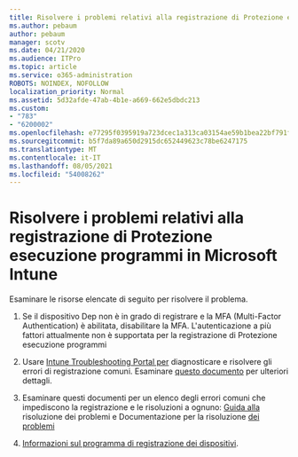 ```yaml
---
title: Risolvere i problemi relativi alla registrazione di Protezione esecuzione programmi in Microsoft Intune
ms.author: pebaum
author: pebaum
manager: scotv
ms.date: 04/21/2020
ms.audience: ITPro
ms.topic: article
ms.service: o365-administration
ROBOTS: NOINDEX, NOFOLLOW
localization_priority: Normal
ms.assetid: 5d32afde-47ab-4b1e-a669-662e5dbdc213
ms.custom:
- "783"
- "6200002"
ms.openlocfilehash: e77295f0395919a723dcec1a313ca03154ae59b1bea22bf791f3a0f923cab60d
ms.sourcegitcommit: b5f7da89a650d2915dc652449623c78be6247175
ms.translationtype: MT
ms.contentlocale: it-IT
ms.lasthandoff: 08/05/2021
ms.locfileid: "54008262"
---
```

# <a name="troubleshoot-issues-with-dep-enrollment-in-microsoft-intune"></a>Risolvere i problemi relativi alla registrazione di Protezione esecuzione programmi in Microsoft Intune

Esaminare le risorse elencate di seguito per risolvere il problema.
  
1. Se il dispositivo Dep non è in grado di registrare e la MFA (Multi-Factor Authentication) è abilitata, disabilitare la MFA. L'autenticazione a più fattori attualmente non è supportata per la registrazione di Protezione esecuzione programmi

2. Usare [Intune Troubleshooting Portal per](https://devicemanagement.microsoft.com/#blade/Microsoft_Intune_DeviceSettings/TroubleshootBlade) diagnosticare e risolvere gli errori di registrazione comuni. Esaminare [questo documento](https://docs.microsoft.com/intune/help-desk-operators) per ulteriori dettagli.

3. Esaminare questi documenti per un elenco degli errori comuni che impediscono la registrazione e le risoluzioni a ognuno: [Guida alla](https://support.microsoft.com/help/4039809/troubleshooting-ios-device-enrollment-in-intune) risoluzione dei problemi e Documentazione per la risoluzione [dei problemi](https://docs.microsoft.com/troubleshoot/mem/intune/troubleshoot-device-enrollment-in-intune)

4. [Informazioni sul programma di registrazione dei dispositivi](https://docs.microsoft.com/intune/device-enrollment-program-enroll-ios).
